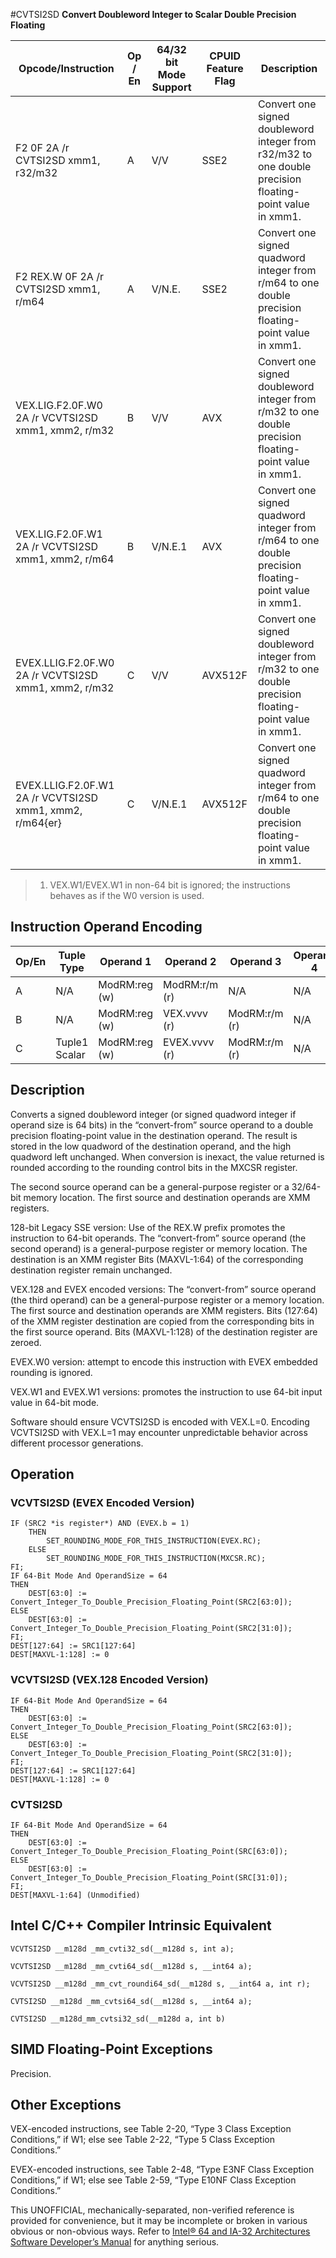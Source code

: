 #CVTSI2SD
**Convert Doubleword Integer to Scalar Double Precision Floating**

| Opcode/Instruction                                       | Op / En | 64/32 bit Mode Support | CPUID Feature Flag | Description                                                                                              |
| -------------------------------------------------------- | ------- | ---------------------- | ------------------ | -------------------------------------------------------------------------------------------------------- |
| F2 0F 2A /r CVTSI2SD xmm1, r32/m32                       | A       | V/V                    | SSE2               | Convert one signed doubleword integer from r32/m32 to one double precision floating-point value in xmm1. |
| F2 REX.W 0F 2A /r CVTSI2SD xmm1, r/m64                   | A       | V/N.E.                 | SSE2               | Convert one signed quadword integer from r/m64 to one double precision floating-point value in xmm1.     |
| VEX.LIG.F2.0F.W0 2A /r VCVTSI2SD xmm1, xmm2, r/m32       | B       | V/V                    | AVX                | Convert one signed doubleword integer from r/m32 to one double precision floating-point value in xmm1.   |
| VEX.LIG.F2.0F.W1 2A /r VCVTSI2SD xmm1, xmm2, r/m64       | B       | V/N.E.1                | AVX                | Convert one signed quadword integer from r/m64 to one double precision floating-point value in xmm1.     |
| EVEX.LLIG.F2.0F.W0 2A /r VCVTSI2SD xmm1, xmm2, r/m32     | C       | V/V                    | AVX512F            | Convert one signed doubleword integer from r/m32 to one double precision floating-point value in xmm1.   |
| EVEX.LLIG.F2.0F.W1 2A /r VCVTSI2SD xmm1, xmm2, r/m64{er} | C       | V/N.E.1                | AVX512F            | Convert one signed quadword integer from r/m64 to one double precision floating-point value in xmm1.     |

> 1. VEX.W1/EVEX.W1 in non-64 bit is ignored; the instructions behaves as if the W0 version is used.

## Instruction Operand Encoding

| Op/En | Tuple Type    | Operand 1     | Operand 2     | Operand 3     | Operand 4 |
| ----- | ------------- | ------------- | ------------- | ------------- | --------- |
| A     | N/A           | ModRM:reg (w) | ModRM:r/m (r) | N/A           | N/A       |
| B     | N/A           | ModRM:reg (w) | VEX.vvvv (r)  | ModRM:r/m (r) | N/A       |
| C     | Tuple1 Scalar | ModRM:reg (w) | EVEX.vvvv (r) | ModRM:r/m (r) | N/A       |

## Description

Converts a signed doubleword integer (or signed quadword integer if operand size is 64 bits) in the “convert-from” source operand to a double precision floating-point value in the destination operand. The result is stored in the low quadword of the destination operand, and the high quadword left unchanged. When conversion is inexact, the value returned is rounded according to the rounding control bits in the MXCSR register.

The second source operand can be a general-purpose register or a 32/64-bit memory location. The first source and destination operands are XMM registers.

128-bit Legacy SSE version: Use of the REX.W prefix promotes the instruction to 64-bit operands. The “convert-from” source operand (the second operand) is a general-purpose register or memory location. The destination is an XMM register Bits (MAXVL-1:64) of the corresponding destination register remain unchanged.

VEX.128 and EVEX encoded versions: The “convert-from” source operand (the third operand) can be a general-purpose register or a memory location. The first source and destination operands are XMM registers. Bits (127:64) of the XMM register destination are copied from the corresponding bits in the first source operand. Bits (MAXVL-1:128) of the destination register are zeroed.

EVEX.W0 version: attempt to encode this instruction with EVEX embedded rounding is ignored.

VEX.W1 and EVEX.W1 versions: promotes the instruction to use 64-bit input value in 64-bit mode.

Software should ensure VCVTSI2SD is encoded with VEX.L=0. Encoding VCVTSI2SD with VEX.L=1 may encounter unpredictable behavior across different processor generations.

## Operation

### VCVTSI2SD (EVEX Encoded Version)

```
IF (SRC2 *is register*) AND (EVEX.b = 1)
    THEN
        SET_ROUNDING_MODE_FOR_THIS_INSTRUCTION(EVEX.RC);
    ELSE
        SET_ROUNDING_MODE_FOR_THIS_INSTRUCTION(MXCSR.RC);
FI;
IF 64-Bit Mode And OperandSize = 64
THEN
    DEST[63:0] := Convert_Integer_To_Double_Precision_Floating_Point(SRC2[63:0]);
ELSE
    DEST[63:0] := Convert_Integer_To_Double_Precision_Floating_Point(SRC2[31:0]);
FI;
DEST[127:64] := SRC1[127:64]
DEST[MAXVL-1:128] := 0

```

### VCVTSI2SD (VEX.128 Encoded Version)

```
IF 64-Bit Mode And OperandSize = 64
THEN
    DEST[63:0] := Convert_Integer_To_Double_Precision_Floating_Point(SRC2[63:0]);
ELSE
    DEST[63:0] := Convert_Integer_To_Double_Precision_Floating_Point(SRC2[31:0]);
FI;
DEST[127:64] := SRC1[127:64]
DEST[MAXVL-1:128] := 0

```

### CVTSI2SD

```
IF 64-Bit Mode And OperandSize = 64
THEN
    DEST[63:0] := Convert_Integer_To_Double_Precision_Floating_Point(SRC[63:0]);
ELSE
    DEST[63:0] := Convert_Integer_To_Double_Precision_Floating_Point(SRC[31:0]);
FI;
DEST[MAXVL-1:64] (Unmodified)

```

## Intel C/C++ Compiler Intrinsic Equivalent

```
VCVTSI2SD __m128d _mm_cvti32_sd(__m128d s, int a);

```

```
VCVTSI2SD __m128d _mm_cvti64_sd(__m128d s, __int64 a);

```

```
VCVTSI2SD __m128d _mm_cvt_roundi64_sd(__m128d s, __int64 a, int r);

```

```
CVTSI2SD __m128d _mm_cvtsi64_sd(__m128d s, __int64 a);

```

```
CVTSI2SD __m128d_mm_cvtsi32_sd(__m128d a, int b)

```

## SIMD Floating-Point Exceptions

Precision.

## Other Exceptions

VEX-encoded instructions, see Table 2-20, “Type 3 Class Exception Conditions,” if W1; else see Table 2-22, “Type 5 Class Exception Conditions.”

EVEX-encoded instructions, see Table 2-48, “Type E3NF Class Exception Conditions,” if W1; else see Table 2-59, “Type E10NF Class Exception Conditions.”

This UNOFFICIAL, mechanically-separated, non-verified reference is provided for convenience, but it may be
incomplete or broken in various obvious or non-obvious
ways. Refer to [Intel® 64 and IA-32 Architectures Software Developer’s Manual](https://software.intel.com/en-us/download/intel-64-and-ia-32-architectures-sdm-combined-volumes-1-2a-2b-2c-2d-3a-3b-3c-3d-and-4) for anything serious.

